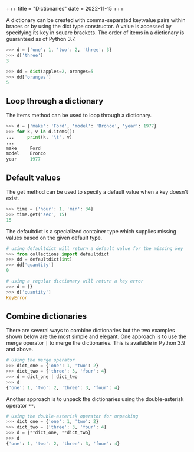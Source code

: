 +++
title = "Dictionaries"
date = 2022-11-15
+++

A dictionary can be created with comma-separated key:value pairs within braces or by using the dict type constructor. A value is accessed by specifying its key in square brackets. The order of items in a dictionary is guaranteed as of Python 3.7.

```python
>>> d = {'one': 1, 'two': 2, 'three': 3}
>>> d['three']
3

>>> dd = dict(apples=2, oranges=5
>>> dd['oranges']
5
```

## Loop through a dictionary

The items method can be used to loop through a dictionary.

```python
>>> d = {'make': 'Ford', 'model': 'Bronco', 'year': 1977}
>>> for k, v in d.items():
...     print(k, '\t', v)
...
make     Ford
model    Bronco
year     1977
```

## Default values

The get method can be used to specify a default value when a key doesn't
exist.

```python
>>> time = {'hour': 1, 'min': 34}
>>> time.get('sec', 15)
15
```

The defaultdict is a specialized container type which supplies missing values based on the given default type.

```python
# using defaultdict will return a default value for the missing key
>>> from collections import defaultdict
>>> dd = defaultdict(int)
>>> dd['quantity']
0

# using a regular dictionary will return a key error
>>> d = {}
>>> d['quantity']
KeyError
```

## Combine dictionaries

There are several ways to combine dictionaries but the two examples shown below are the most simple and elegant. One approach is to use the merge operator `|` to merge the dictionaries. This is available in Python 3.9 and above.

```python
# Using the merge operator
>>> dict_one = {'one': 1, 'two': 2}
>>> dict_two = {'three': 3, 'four': 4}
>>> d = dict_one | dict_two
>>> d
{'one': 1, 'two': 2, 'three': 3, 'four': 4}
```

Another approach is to unpack the dictionaries using the double-asterisk operator `**`.

```python
# Using the double-asterisk operator for unpacking
>>> dict_one = {'one': 1, 'two': 2}
>>> dict_two = {'three': 3, 'four': 4}
>>> d = {**dict_one, **dict_two}
>>> d
{'one': 1, 'two': 2, 'three': 3, 'four': 4}
```

